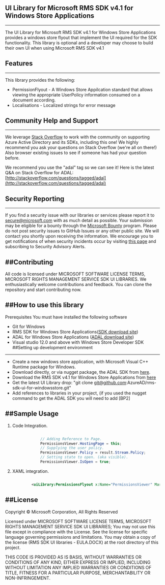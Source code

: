 ## UI Library for Microsoft RMS SDK v4.1 for Windows Store Applications ##
----------

The UI Library for Microsoft RMS SDK v4.1 for Windows Store Applications provides a windows store flyout that implement the UI required for the SDK functionality. This library is optional and a developer may choose to build their own UI when using Microsoft RMS SDK v4.1
## Features
----------
This library provides the following:
 - PermissionFlyout - A Windows Store Appilcation standard that allows viewing the appropriate UserPolicy information consumed on a document according.
 - Localisations - Localized strings for error message

## Community Help and Support
----------
We leverage [Stack Overflow](http://stackoverflow.com/) to work with the community on supporting Azure Active Directory and its SDKs, including this one! We highly recommend you ask your questions on Stack Overflow (we're all on there!) Also browser existing issues to see if someone has had your question before. 

We recommend you use the "adal" tag so we can see it! Here is the latest Q&A on Stack Overflow for ADAL: [http://stackoverflow.com/questions/tagged/adal](http://stackoverflow.com/questions/tagged/adal)

## Security Reporting
----------
If you find a security issue with our libraries or services please report it to [secure@microsoft.com](mailto:secure@microsoft.com) with as much detail as possible. Your submission may be eligible for a bounty through the [Microsoft Bounty](http://aka.ms/bugbounty) program. Please do not post security issues to GitHub Issues or any other public site. We will contact you shortly upon receiving the information. We encourage you to get notifications of when security incidents occur by visiting [this page](https://technet.microsoft.com/en-us/security/dd252948) and subscribing to Security Advisory Alerts.

##Contributing
----------
All code is licensed under MICROSOFT SOFTWARE LICENSE TERMS, MICROSOFT RIGHTS MANAGEMENT SERVICE SDK UI LIBRARIES. We enthusiastically welcome contributions and feedback. You can clone the repository and start contributing now.

##How to use this library
----------
Prerequisites 
 You must have installed the following software 
 - Git for Windows 
 - RMS SDK for Windows Store Applications([SDK download site](http://go.microsoft.com/fwlink/?LinkId=526163)) 
 - ADAL for Windows Store Applications ([ADAL download site](https://www.nuget.org/packages/Microsoft.IdentityModel.Clients.ActiveDirectory)) 
 - Visual studio 12.0 and above with Windows Store Developer SDK 
##Setting up development environment
----------
 - Create a new windows store application, with Microsoft Visual C++ Runtime package for Windows. 
 - Download directly, or via nugget package, the ADAL SDK from [here](https://www.nuget.org/packages/Microsoft.IdentityModel.Clients.ActiveDirectory).
 - Download the RMS SDK v4.1 for Windows Store Applications from [here](http://go.microsoft.com/fwlink/?LinkId=526163)
 - Get the latest UI Library drop: "git clone git@github.com:AzureAD/rms-sdk-ui-for-windowsstore.git"
 - Add references to libraries in your project, (if you used the nugget command to get the ADAL SDK you will need to add [BP2] 

##Sample Usage
----------

 1. Code Integration.
```csharp

				// Adding Reference to Page.
                PermissionsViewer.HostingPage = this;
				// Supplying the user policy.
                PermissionsViewer.Policy = result.Stream.Policy;
                // Setting state to open. (aka visible).
                PermissionsViewer.IsOpen = true;
 ```
 2. XAML integration.
 ```XML
 
	         <uiLibrary:PermissionsFlyout x:Name="PermissionsViewer" Margin="0,0,0,-10" Padding="0" HorizontalAlignment="Left" VerticalContentAlignment="Top" IsAutoDismissEnabled="False"/>
 ```
 
##License
----------
Copyright © Microsoft Corporation, All Rights Reserved

Licensed under MICROSOFT SOFTWARE LICENSE TERMS, MICROSOFT RIGHTS MANAGEMENT SERVICE SDK UI LIBRARIES; You may not use this file except in compliance with the License. See the license for specific language governing permissions and limitations. You may obtain a copy of the license (RMS SDK UI libraries - EULA.DOCX) at the root directory of this project.

THIS CODE IS PROVIDED AS IS BASIS, WITHOUT WARRANTIES OR CONDITIONS OF ANY KIND, EITHER EXPRESS OR IMPLIED, INCLUDING WITHOUT LIMITATION ANY IMPLIED WARRANTIES OR CONDITIONS OF TITLE, FITNESS FOR A PARTICULAR PURPOSE, MERCHANTABILITY OR NON-INFRINGEMENT.
